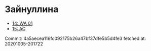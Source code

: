 # Зайнуллина
- [14: WA 01](14.md)
- [15: AC](15.md)

Commit: 4a5aecea116fc092175b26a47bf37dfe5b5d4fe3
 fetched at: 20201005-201722
